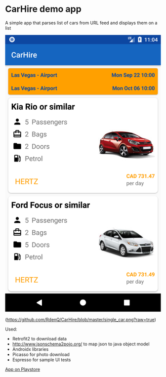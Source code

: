 CarHire demo app
================

A simple app that parses list of cars from URL feed and displays them on a list

![some text](https://github.com/RdenQ/CarHire/blob/master/list_of_cars.png?raw=true)

(https://github.com/RdenQ/CarHire/blob/master/single_car.png?raw=true)


Used:
- Retrofit2 to download data
- http://www.jsonschema2pojo.org/ to map json to java object model
- Androidx libraries
- Picasso for photo download
- Espresso for sample UI tests

[App on Playstore](https://play.google.com/store/apps/details?id=com.rdenq.carhire)



